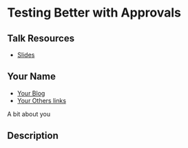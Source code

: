 # Testing Better with Approvals

## Talk Resources
* [Slides](./Slides/sampleslides.pptx)

## Your Name<!-- include: lada.md -->

* [Your Blog](https://you.blogspot.com/)
* [Your Others links](https://google.com/you)

A bit about you
<!-- endInclude -->

## Description
